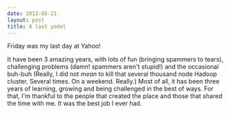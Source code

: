 ```yaml
---
date: 2012-05-21
layout: post
title: A last yodel
---
```


Friday was my last day at Yahoo!

It have been 3 amazing years, with lots of fun (bringing spammers to tears),
challenging problems (damn! spammers aren't stupid!) and the occasional buh-buh
(Really, I did not *mean* to kill that several thousand node Hadoop cluster.
Several times. On a weekend. Really.) Most of all, it has been three years of
learning, growing and being challenged in the best of ways. For that, I'm
thankful to the people that created the place and those that shared the time
with me. It was the best job I ever had.
